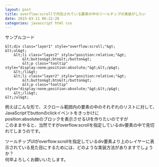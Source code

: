 ```yaml
---
layout: post
title: overflow:scrollで内包されている要素の中のツールチップの実装がしたい
date: 2015-03-11 06:22:20
categories: javascript html css
---
```

<p>サンプルコード</p>

```
&lt;div class="layer1" style="overflow:scroll;"&gt;
&lt;ul&gt;
    &lt;li class="layer2" style="position:relative;"&gt;
        &lt;button&gt;btn&lt;/button&gt;
        &lt;p class="tooltip" style="display:none;position:absolute;"&gt;&lt;/p&gt;
    &lt;/li&gt;
    &lt;li class="layer2" style="position:relative;"&gt;
        &lt;button&gt;btn&lt;/button&gt;
        &lt;p class="tooltip" style="display:none;position:absolute;"&gt;&lt;/p&gt;
    &lt;/li&gt;
&lt;/ul&gt;
```

<p></p>

<p>例えばこんな形で、スクロール範囲内の要素の中のそれぞれのリストに対して、<br>
JavaScriptでbuttonのclickイベントをきっかけに<br>
position:absoluteのブロックを表示させるUIを作りたいのですが<br>
このままやると、当然ですがoverflow:scrollを指定しているdiv要素の中で見切れてしまうのです。</p>

<p>ツールチップUIがoverflow:scrollを指定しているdiv要素より上のレイヤーに表示されている見た目にするためには、どのような実装方法がありますでしょうか？<br>
何卒よろしくお願いいたします。</p>
